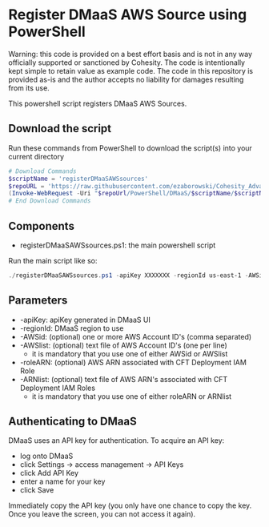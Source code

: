 # Register DMaaS AWS Source using PowerShell

Warning: this code is provided on a best effort basis and is not in any way officially supported or sanctioned by Cohesity. The code is intentionally kept simple to retain value as example code. The code in this repository is provided as-is and the author accepts no liability for damages resulting from its use.

This powershell script registers DMaaS AWS Sources.

## Download the script

Run these commands from PowerShell to download the script(s) into your current directory

```powershell
# Download Commands
$scriptName = 'registerDMaaSAWSsources'
$repoURL = 'https://raw.githubusercontent.com/ezaborowski/Cohesity_Advanced_Services/main/PowerShell/DMaaS'
(Invoke-WebRequest -Uri "$repoUrl/PowerShell/DMaaS/$scriptName/$scriptName.ps1").content | Out-File "$scriptName.ps1"; (Get-Content "$scriptName.ps1") | Set-Content "$scriptName.ps1"
# End Download Commands
```

## Components

* registerDMaaSAWSsources.ps1: the main powershell script

Run the main script like so:

```powershell
./registerDMaaSAWSsources.ps1 -apiKey XXXXXXX -regionId us-east-1 -AWSid XXXXXXX -roleArn "AWS_ARN"
```

## Parameters

* -apiKey: apiKey generated in DMaaS UI
* -regionId: DMaaS region to use
* -AWSid: (optional) one or more AWS Account ID's (comma separated)
* -AWSlist: (optional) text file of AWS Account ID's (one per line)
    * it is mandatory that you use one of either AWSid or AWSlist
* -roleARN: (optional) AWS ARN associated with CFT Deployment IAM Role
* -ARNlist: (optional) text file of AWS ARN's associated with CFT Deployment IAM Roles  
    * it is mandatory that you use one of either roleARN or ARNlist


## Authenticating to DMaaS

DMaaS uses an API key for authentication. To acquire an API key:

* log onto DMaaS
* click Settings -> access management -> API Keys
* click Add API Key
* enter a name for your key
* click Save

Immediately copy the API key (you only have one chance to copy the key. Once you leave the screen, you can not access it again).
